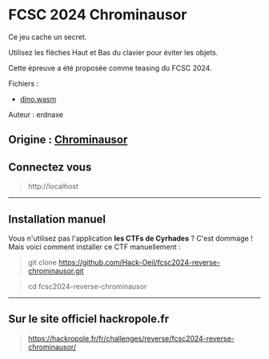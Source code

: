 # FCSC 2024 Chrominausor

Ce jeu cache un secret.

Utilisez les flèches Haut et Bas du clavier pour éviter les objets.

Cette épreuve a été proposée comme teasing du FCSC 2024.


Fichiers :
- [dino.wasm](dino.wasm)



Auteur : erdnaxe

Origine : [Chrominausor](https://hackropole.fr/fr/challenges/reverse/fcsc2024-reverse-chrominausor/)
-----------

## Connectez vous
> http://localhost

-----------


## Installation manuel
Vous n'utilisez pas l'application **les CTFs de Cyrhades** ? C'est dommage !
Mais voici comment installer ce CTF manuellement :

> git clone https://github.com/Hack-Oeil/fcsc2024-reverse-chrominausor.git

> cd fcsc2024-reverse-chrominausor

-----------

## Sur le site officiel hackropole.fr
> https://hackropole.fr/fr/challenges/reverse/fcsc2024-reverse-chrominausor/